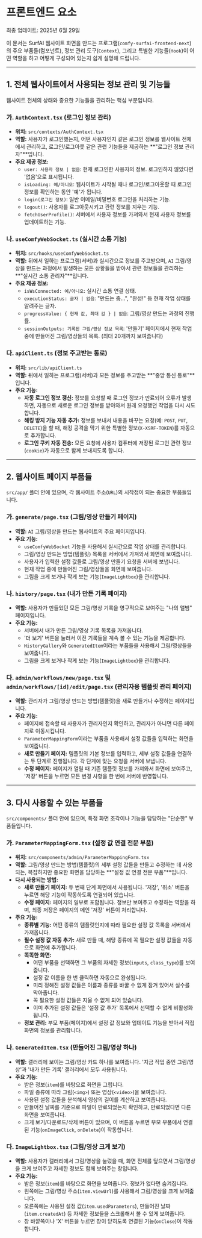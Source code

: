 # 프론트엔드 요소
최종 업데이트: 2025년 6월 29일

이 문서는 SurfAI 웹사이트 화면을 만드는 프로그램(`comfy-surfai-frontend-next`)의 주요 부품들(컴포넌트), 정보 관리 도구(`Context`), 그리고 특별한 기능들(`Hook`)이 어떤 역할을 하고 어떻게 구성되어 있는지 쉽게 설명해 드립니다.

---

## 1. 전체 웹사이트에서 사용되는 정보 관리 및 기능들

웹사이트 전체의 상태와 중요한 기능들을 관리하는 핵심 부분입니다.

### 가. `AuthContext.tsx` (로그인 정보 관리)

-   **위치:** `src/contexts/AuthContext.tsx`
-   **역할:** 사용자가 로그인했는지, 어떤 사용자인지 같은 로그인 정보를 웹사이트 전체에서 관리하고, 로그인/로그아웃 같은 관련 기능들을 제공하는 **"로그인 정보 관리자"**입니다.
-   **주요 제공 정보:**
    -   `user: 사용자 정보 | 없음`: 현재 로그인한 사용자의 정보. 로그인하지 않았다면 '없음'으로 표시됩니다.
    -   `isLoading: 예/아니오`: 웹사이트가 시작될 때나 로그인/로그아웃할 때 로그인 정보를 확인하는 동안 '예'가 됩니다.
    -   `login(로그인 정보)`: 일반 이메일/비밀번호 로그인을 처리하는 기능.
    -   `logout()`: 사용자를 로그아웃시키고 관련 정보를 지우는 기능.
    -   `fetchUserProfile()`: 서버에서 사용자 정보를 가져와서 현재 사용자 정보를 업데이트하는 기능.

### 나. `useComfyWebSocket.ts` (실시간 소통 기능)

-   **위치:** `src/hooks/useComfyWebSocket.ts`
-   **역할:** 뒤에서 일하는 프로그램(서버)과 실시간으로 정보를 주고받으며, `AI` 그림/영상을 만드는 과정에서 발생하는 모든 상황들을 받아서 관련 정보들을 관리하는 **"실시간 소통 관리자"**입니다.
-   **주요 제공 정보:**
    -   `isWsConnected: 예/아니오`: 실시간 소통 연결 상태.
    -   `executionStatus: 글자 | 없음`: "만드는 중...", "완성!" 등 현재 작업 상태를 알려주는 글자.
    -   `progressValue: { 현재 값, 최대 값 } | 없음`: 그림/영상 만드는 과정의 진행률.
    -   `sessionOutputs: 기록된 그림/영상 정보 목록`: '만들기' 페이지에서 현재 작업 중에 만들어진 그림/영상들의 목록. (최대 20개까지 보여줍니다)

### 다. `apiClient.ts` (정보 주고받는 통로)

-   **위치:** `src/lib/apiClient.ts`
-   **역할:** 뒤에서 일하는 프로그램(서버)과 모든 정보를 주고받는 **"중앙 통신 통로"**입니다.
-   **주요 기능:**
    -   **자동 로그인 정보 갱신:** 정보를 요청할 때 로그인 정보가 만료되어 오류가 발생하면, 자동으로 새로운 로그인 정보를 받아와서 원래 요청했던 작업을 다시 시도합니다.
    -   **해킹 방지 기능 자동 추가:** 정보를 보내서 내용을 바꾸는 요청(예: `POST`, `PUT`, `DELETE`)을 할 때, 해킹 공격을 막기 위한 특별한 정보(`X-XSRF-TOKEN`)를 자동으로 추가합니다.
    -   **로그인 쿠키 자동 전송:** 모든 요청에 사용자 컴퓨터에 저장된 로그인 관련 정보(`cookie`)가 자동으로 함께 보내지도록 합니다.

---

## 2. 웹사이트 페이지 부품들

`src/app/` 폴더 안에 있으며, 각 웹사이트 주소(`URL`)의 시작점이 되는 중요한 부품들입니다.

### 가. `generate/page.tsx` (그림/영상 만들기 페이지)

-   **역할:** `AI` 그림/영상을 만드는 웹사이트의 주요 페이지입니다.
-   **주요 기능:**
    -   `useComfyWebSocket` 기능을 사용해서 실시간으로 작업 상태를 관리합니다.
    -   그림/영상 만드는 방법(템플릿) 목록을 서버에서 가져와서 화면에 보여줍니다.
    -   사용자가 입력한 설정 값들로 그림/영상 만들기 요청을 서버에 보냅니다.
    -   현재 작업 중에 만들어진 그림/영상들을 화면에 보여줍니다.
    -   그림을 크게 보거나 작게 보는 기능(`ImageLightbox`)을 관리합니다.

### 나. `history/page.tsx` (내가 만든 기록 페이지)

-   **역할:** 사용자가 만들었던 모든 그림/영상 기록을 영구적으로 보여주는 "나의 앨범" 페이지입니다.
-   **주요 기능:**
    -   서버에서 내가 만든 그림/영상 기록 목록을 가져옵니다.
    -   '더 보기' 버튼을 눌러서 이전 기록들을 계속 볼 수 있는 기능을 제공합니다.
    -   `HistoryGallery`와 `GeneratedItem`이라는 부품들을 사용해서 그림/영상들을 보여줍니다.
    -   그림을 크게 보거나 작게 보는 기능(`ImageLightbox`)을 관리합니다.

### 다. `admin/workflows/new/page.tsx` 및 `admin/workflows/[id]/edit/page.tsx` (관리자용 템플릿 관리 페이지)

-   **역할:** 관리자가 그림/영상 만드는 방법(템플릿)을 새로 만들거나 수정하는 페이지입니다.
-   **주요 기능:**
    -   페이지에 접속할 때 사용자가 관리자인지 확인하고, 관리자가 아니면 다른 페이지로 이동시킵니다.
    -   `ParameterMappingForm`이라는 부품을 사용해서 설정 값들을 입력하는 화면을 보여줍니다.
    -   **새로 만들기 페이지:** 템플릿의 기본 정보를 입력하고, 세부 설정 값들을 연결하는 두 단계로 진행됩니다. 각 단계에 맞는 요청을 서버에 보냅니다.
    -   **수정 페이지:** 페이지가 열릴 때 기존 템플릿 정보를 가져와서 화면에 보여주고, '저장' 버튼을 누르면 모든 변경 사항을 한 번에 서버에 반영합니다.

---

## 3. 다시 사용할 수 있는 부품들

`src/components/` 폴더 안에 있으며, 특정 화면 조각이나 기능을 담당하는 "단순한" 부품들입니다.

### 가. `ParameterMappingForm.tsx` (설정 값 연결 전문 부품)

-   **위치:** `src/components/admin/ParameterMappingForm.tsx`
-   **역할:** 그림/영상 만드는 방법(템플릿)의 세부 설정 값들을 만들고 수정하는 데 사용되는, 복잡하지만 중요한 화면을 담당하는 **"설정 값 연결 전문 부품"**입니다.
-   **다시 사용되는 방법:**
    -   **새로 만들기 페이지:** 두 번째 단계 화면에서 사용됩니다. '저장', '취소' 버튼을 누르면 해당 기능이 작동하도록 연결되어 있습니다.
    -   **수정 페이지:** 페이지의 일부로 포함됩니다. 정보만 보여주고 수정하는 역할을 하며, 최종 저장은 페이지의 메인 '저장' 버튼이 처리합니다.
-   **주요 기능:**
    -   **종류별 기능:** 어떤 종류의 템플릿인지에 따라 필요한 설정 값 목록을 서버에서 가져옵니다.
    -   **필수 설정 값 자동 추가:** 새로 만들 때, 해당 종류에 꼭 필요한 설정 값들을 자동으로 화면에 추가합니다.
    -   **똑똑한 화면:**
        -   어떤 부품을 선택하면 그 부품의 자세한 정보(`inputs`, `class_type`)를 보여줍니다.
        -   설정 값 이름을 한 번 클릭하면 자동으로 완성됩니다.
        -   미리 정해진 설정 값들은 이름과 종류를 바꿀 수 없게 잠겨 있어서 실수를 막아줍니다.
        -   꼭 필요한 설정 값들은 지울 수 없게 되어 있습니다.
        -   이미 추가된 설정 값들은 '설정 값 추가' 목록에서 선택할 수 없게 비활성화됩니다.
    -   **정보 관리:** 부모 부품(페이지)에서 설정 값 정보와 업데이트 기능을 받아서 직접 화면의 정보를 관리합니다.

### 나. `GeneratedItem.tsx` (만들어진 그림/영상 하나)

-   **역할:** 갤러리에 보이는 그림/영상 카드 하나를 보여줍니다. '지금 작업 중인 그림/영상'과 '내가 만든 기록' 갤러리에서 모두 사용됩니다.
-   **주요 기능:**
    -   받은 정보(`item`)를 바탕으로 화면을 그립니다.
    -   파일 종류에 따라 그림(`<img>`) 또는 영상(`<video>`)을 보여줍니다.
    -   사용된 설정 값들을 분석해서 영상의 길이를 계산하고 보여줍니다.
    -   만들어진 날짜를 기준으로 파일이 만료되었는지 확인하고, 만료되었다면 다른 화면을 보여줍니다.
    -   크게 보기/다운로드/삭제 버튼이 있으며, 이 버튼을 누르면 부모 부품에서 연결된 기능(`onImageClick`, `onDelete`)이 작동합니다.

### 다. `ImageLightbox.tsx` (그림/영상 크게 보기)

-   **역할:** 사용자가 갤러리에서 그림/영상을 눌렀을 때, 화면 전체를 덮으면서 그림/영상을 크게 보여주고 자세한 정보도 함께 보여주는 창입니다.
-   **주요 기능:**
    -   받은 정보(`item`)를 바탕으로 화면을 보여줍니다. 정보가 없다면 숨겨집니다.
    -   왼쪽에는 그림/영상 주소(`item.viewUrl`)를 사용해서 그림/영상을 크게 보여줍니다.
    -   오른쪽에는 사용된 설정 값(`item.usedParameters`), 만들어진 날짜(`item.createdAt`) 등 자세한 정보들을 스크롤해서 볼 수 있게 보여줍니다.
    -   창 바깥쪽이나 'X' 버튼을 누르면 창이 닫히도록 연결된 기능(`onClose`)이 작동합니다.